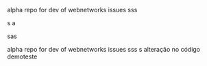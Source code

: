 alpha repo for dev of webnetworks issues
sss

s
a

sas

alpha repo for dev of webnetworks issues
sss
s
alteração no código
demoteste

